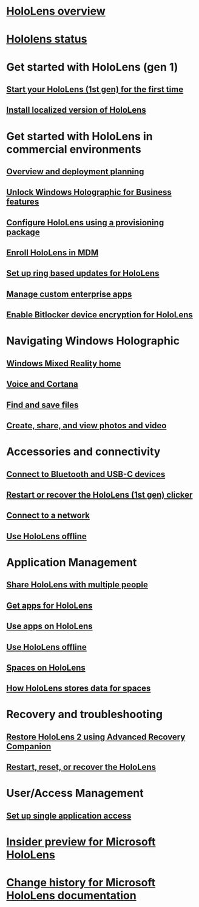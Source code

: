 # [HoloLens overview](index.md)
# [Hololens status](hololens-status.md)

# Get started with HoloLens (gen 1)
## [Start your HoloLens (1st gen) for the first time](hololens-start.md)
## [Install localized version of HoloLens](hololens-install-localized.md)

# Get started with HoloLens in commercial environments
## [Overview and deployment planning](hololens-requirements.md)
## [Unlock Windows Holographic for Business features](hololens-upgrade-enterprise.md)
## [Configure HoloLens using a provisioning package](hololens-provisioning.md)
## [Enroll HoloLens in MDM](hololens-enroll-mdm.md)
## [Set up ring based updates for HoloLens](hololens-updates.md)
## [Manage custom enterprise apps](hololens-install-apps.md)
## [Enable Bitlocker device encryption for HoloLens](hololens-encryption.md)

# Navigating Windows Holographic
## [Windows Mixed Reality home](holographic-home.md)
## [Voice and Cortana](hololens-cortana.md)
## [Find and save files](hololens-find-and-save-files.md)
## [Create, share, and view photos and video](holographic-photos-and-video.md)

# Accessories and connectivity
## [Connect to Bluetooth and USB-C devices](hololens-connect-devices.md)
## [Restart or recover the HoloLens (1st gen) clicker](hololens-clicker-restart-recover.md)
## [Connect to a network](hololens-network.md)
## [Use HoloLens offline](hololens-offline.md)

# Application Management 
## [Share HoloLens with multiple people](hololens-multiple-users.md)
## [Get apps for HoloLens](hololens-get-apps.md)
## [Use apps on HoloLens](hololens-use-apps.md)
## [Use HoloLens offline](hololens-offline.md)
## [Spaces on HoloLens](hololens-spaces-on-hololens.md)
## [How HoloLens stores data for spaces](hololens-spaces.md)

# Recovery and troubleshooting
## [Restore HoloLens 2 using Advanced Recovery Companion](hololens-recovery.md)
## [Restart, reset, or recover the HoloLens](hololens-restart-recover.md)

# User/Access Management
## [Set up single application access](hololens-kiosk.md)

# [Insider preview for Microsoft HoloLens](hololens-insider.md)
# [Change history for Microsoft HoloLens documentation](change-history-hololens.md)
